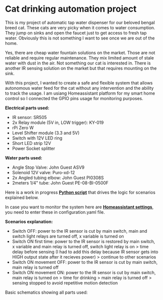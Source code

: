 # Cat drinking automation project

This is my project of automatic tap water dispenser for our beloved bengal breed cat. These cats are very picky when it comes to water consumption. They jump on sinks and open the faucet just to get access to fresh tap water. Obviously this is not something I want to see once we are out of the home. 

Yes, there are cheap water fountain solutions on the market. Those are not reliable and require regular maintenance. They mix limited amount of stale water with dust in the air. Not something our cat is interested in. There is another IR sensing solution on the market but that requires mounting on the sink. 

With this project, I wanted to create a safe and flexible system that allows autonomous water feed for the cat without any intervention and the ability to track the usage. 
I am usiang Homeassistant platform for my smart home control so I connected the GPIO pins usage for monitoring purposes. 

**Electrical parts used:**
- IR sensor: SR505
- 2x Relay module (5V in, LOW trigger): KY-019
- rPi Zero W
- Level Shifter module (3.3 and 5V)
- Switch with 12V LED ring 
- Short LED strip 12V
- Power Socket splitter

**Water parts used:**
- Angle Stop Valve: John Guest ASV9
- Solenoid 12V valve: Puro-xd-12
- 2x Angled tubing elbow: John Guest PI0308S
- 2meters 1/4" tube: John Guest PE-08-BI-0500F

Here is a work in progress **[Python script](https://github.com/uros76/cat-drinking-automation/blob/main/automation.py)** that drives the logic for scenarios explained below. 

In case you want to monitor the system here are **[Homeassistant settings](https://github.com/uros76/cat-drinking-automation/blob/main/configuration.yaml)**, you need to enter these in configuration.yaml file. 

**Scenarios explanation:**

- Switch OFF: power to the IR sensor is cut by main switch, main and switch light relays are turned off, x variable is turned on
- Switch ON first time: power to the IR sensor is restored by main switch, x variable and main relay is turned off, switch light relay is on > time delay before sensing (I had to add this delay because IR sensor gets into HIGH output state after it recieves power) > continue to other scenarios
- Switch ON movement OFF: power to the IR sensor is cut by main switch, main relay is turned off
- Switch ON movement ON: power to the IR sensor is cut by main switch, main relay is turned on > time for drinking > main relay is turned off > sensing stopped to avoid repetitive motion detection

Basic schematics showing all parts used: 
